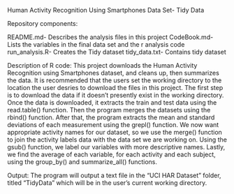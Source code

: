 Human Activity Recognition Using Smartphones Data Set- Tidy Data

Repository components:

README.md- Describes the analysis files in this project
CodeBook.md- Lists the variables in the final data set and the r analysis code
run_analysis.R- Creates the Tidy dataset
tidy_data.txt- Contains tidy dataset

Description of R code:
This project downloads the Human Activity Recognition using Smartphones dataset, and cleans up, then summarizes the data. It is recommended that the users set the working directory to the location the user desries to download the files in this project. The first step is to download the data if it doesn’t presently exist in the working directory. Once the data is downloaded, it extracts the train and test data using the read.table() function. Then the program merges the datasets using the rbind() function. After that, the program extracts the mean and standard deviations of each measurement using the grepl() function. We now want appropriate activity names for our dataset, so we use the merge() function to join the activity labels data with the data set we are working on. Using the gsub() function, we label our variables with more descriptive names. Lastly, we find the average of each variable, for each activity and each subject, using the group_by() and summarize_all() functions.

Output:
	The program will output a text file in the “UCI HAR Dataset” folder, titled “TidyData” which will be in the user’s current working directory. 
